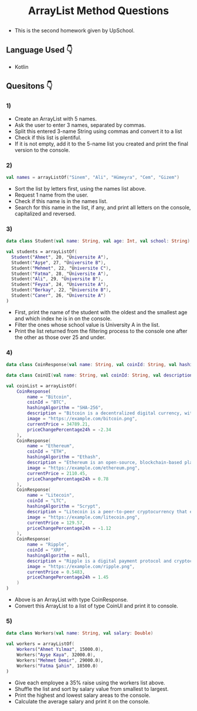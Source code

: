 # <p align="center"> ArrayList Method Questions </p>
- This is the second homework given by UpSchool.

## Language Used 👇
- Kotlin

## Quesitons 👇
### 1)
- Create an ArrayList with 5 names.
- Ask the user to enter 3 names, separated by commas.
- Split this entered 3-name String using commas and convert it to a list
- Check if this list is plentiful.
- If it is not empty, add it to the 5-name list you created and print the final version to the console.

### 2)
``` kotlin
val names = arrayListOf("Sinem", "Ali", "Hümeyra", "Cem", "Gizem")
```
- Sort the list by letters first, using the names list above.
- Request 1 name from the user.
- Check if this name is in the names list.
- Search for this name in the list, if any, and print all letters on the console, capitalized and reversed.

### 3)
  ``` kotlin
  data class Student(val name: String, val age: Int, val school: String)  
  
  val students = arrayListOf(  
    Student("Ahmet", 20, "Üniversite A"),  
    Student("Ayşe", 27, "Üniversite B"),  
    Student("Mehmet", 22, "Üniversite C"),  
    Student("Fatma", 28, "Üniversite A"),  
    Student("Ali", 29, "Üniversite B"),  
    Student("Feyza", 24, "Üniversite A"),  
    Student("Berkay", 22, "Üniversite B"),  
    Student("Caner", 26, "Üniversite A")  
  )
  ```
- First, print the name of the student with the oldest and the smallest age and which index he is in on the console.
- Filter the ones whose school value is University A in the list.
- Print the list returned from the filtering process to the console one after the other as those over 25 and under.

### 4)
``` kotlin
data class CoinResponse(val name: String, val coinId: String, val hashingAlgorithm: String, val description: String, val image: String, val currentPrice: Float, val priceChangePercentage24h: Float)

data class CoinUI(val name: String, val coinId: String, val description: String, val image: String)

val coinList = arrayListOf(
    CoinResponse(
        name = "Bitcoin",
        coinId = "BTC",
        hashingAlgorithm = "SHA-256",
        description = "Bitcoin is a decentralized digital currency, without a central bank or single administrator.",
        image = "https://example.com/bitcoin.png",
        currentPrice = 34789.21,
        priceChangePercentage24h = -2.34
    ),
    CoinResponse(
        name = "Ethereum",
        coinId = "ETH",
        hashingAlgorithm = "Ethash",
        description = "Ethereum is an open-source, blockchain-based platform that enables developers to build and deploy smart contracts.",
        image = "https://example.com/ethereum.png",
        currentPrice = 2110.45,
        priceChangePercentage24h = 0.78
    ),
    CoinResponse(
        name = "Litecoin",
        coinId = "LTC",
        hashingAlgorithm = "Scrypt",
        description = "Litecoin is a peer-to-peer cryptocurrency that enables instant, near-zero cost payments to anyone in the world.",
        image = "https://example.com/litecoin.png",
        currentPrice = 129.57,
        priceChangePercentage24h = -1.12
    ),
    CoinResponse(
        name = "Ripple",
        coinId = "XRP",
        hashingAlgorithm = null,
        description = "Ripple is a digital payment protocol and cryptocurrency that is designed to facilitate fast, low-cost international money transfers.",
        image = "https://example.com/ripple.png",
        currentPrice = 0.5483,
        priceChangePercentage24h = 1.45
    )
)
```
- Above is an ArrayList with type CoinResponse.
- Convert this ArrayList to a list of type CoinUI and print it to console.

### 5)
``` kotlin
data class Workers(val name: String, val salary: Double)

val workers = arrayListOf(
    Workers("Ahmet Yılmaz", 15000.0),
    Workers("Ayşe Kaya", 32000.0),
    Workers("Mehmet Demir", 29000.0),
    Workers("Fatma Şahin", 18500.0)
)
```
- Give each employee a 35% raise using the workers list above.
- Shuffle the list and sort by salary value from smallest to largest.
- Print the highest and lowest salary areas to the console.
- Calculate the average salary and print it on the console.
